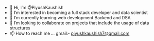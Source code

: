- 👋 Hi, I’m @PiyushKaushish
- 👀 I’m interested in becoming a full stack developer and data scientist
- 🌱 I’m currently learning web development Backend and DSA
- 💞️ I’m looking to collaborate on projects that include the usage of data structures
- 📫 How to reach me ... gmail:- piyushkaushish7@gmail.com

<!---
PiyushKaushish/PiyushKaushish is a ✨ special ✨ repository because its `README.md` (this file) appears on your GitHub profile.
You can click the Preview link to take a look at your changes.
--->
